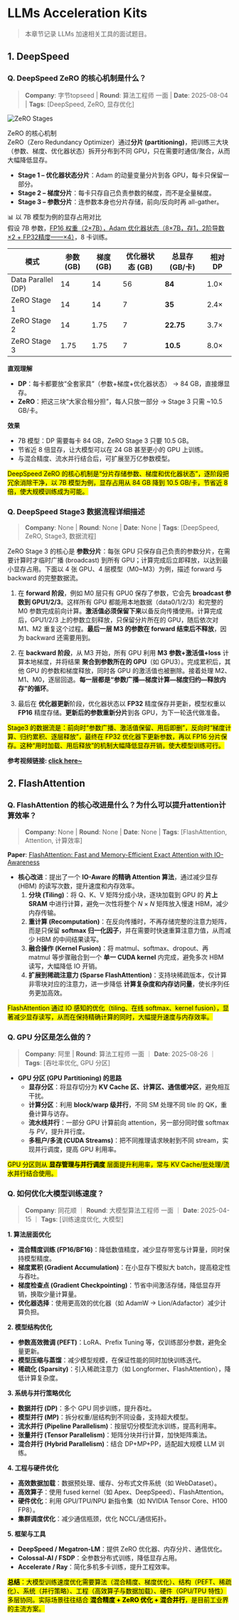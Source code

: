 # LLMs Acceleration Kits
> 本章节记录 LLMs 加速相关工具的面试题目。

## 1. DeepSpeed

### Q. DeepSpeed ZeRO 的核心机制是什么？
> **Company**: 字节topseed | **Round**: 算法工程师 一面 | **Date**: 2025-08-04 | **Tags**: [DeepSpeed, ZeRO, 显存优化]

![ZeRO Stages](https://developer.qcloudimg.com/http-save/yehe-4356113/fcf9846d4d2088174a47a5e6668545ae.png)

ZeRO 的核心机制  
ZeRO（Zero Redundancy Optimizer）通过**分片 (partitioning)**，把训练三大块（参数、梯度、优化器状态）拆开分布到不同 GPU，只在需要时通信/聚合，从而大幅降低显存。

- **Stage 1 – 优化器状态分片**：Adam 的动量变量分片到各 GPU，每卡只保留一部分。  
- **Stage 2 – 梯度分片**：每卡只存自己负责参数的梯度，而不是全量梯度。  
- **Stage 3 – 参数分片**：连参数本身也分片存储，前向/反向时再 all-gather。  

📊 以 7B 模型为例的显存占用对比  
假设 7B 参数，[FP16 权重（2$\times$7B），Adam 优化器状态（8$\times$7B，存1，2阶导数 $\times 2$ + FP32精度——$\times 4$）](https://blog.csdn.net/u013010473/article/details/147605204#:~:text=%E5%85%A8%E5%8F%82%E6%95%B0%E5%BE%AE%E8%B0%83%E9%80%9A%E5%B8%B8%E4%BD%BF%E7%94%A8%20AdamW%20%E7%AD%89%E4%BC%98%E5%8C%96%E5%99%A8%EF%BC%8C%E5%AE%83%E4%BC%9A%E4%B8%BA%E6%AF%8F%E4%B8%AA%E5%8F%82%E6%95%B0%E5%AD%98%E5%82%A8%E9%A2%9D%E5%A4%96%E7%9A%84%E7%8A%B6%E6%80%81%EF%BC%88%E5%A6%82%E4%B8%80%E9%98%B6%E7%9F%A9%E5%92%8C%E4%BA%8C%E9%98%B6%E7%9F%A9%EF%BC%89%E3%80%82%20AdamW%20%E9%80%9A%E5%B8%B8%E5%AD%98%E5%82%A8%E4%B8%A4%E5%80%8D%E4%BA%8E%E6%A8%A1%E5%9E%8B%E5%8F%82%E6%95%B0%E9%87%8F%E7%9A%84%E7%8A%B6%E6%80%81%EF%BC%8C%E4%B8%94%E6%9C%89%E6%97%B6%E4%B8%BA%E4%BA%86%E7%A8%B3%E5%AE%9A%E6%80%A7%EF%BC%8C%E5%8D%B3%E4%BD%BF%E6%A8%A1%E5%9E%8B%E7%94%A8%20BF16%2FFP16%20%E8%AE%AD%E7%BB%83%EF%BC%8C%E4%BC%98%E5%8C%96%E5%99%A8%E7%8A%B6%E6%80%81%E4%B9%9F%E5%8F%AF%E8%83%BD%E4%BF%9D%E6%8C%81%20FP32,%2A%202%20%2A%204%20bytes%20%E2%89%88%2060.8%20GB%E3%80%82)，8 卡训练。

| 模式                | 参数 (GB) | 梯度 (GB) | 优化器状态 (GB) | 总显存 (GB/卡) | 相对 DP |
|---------------------|-----------|-----------|-----------------|----------------|---------|
| Data Parallel (DP)  | 14        | 14        | 56              | **84**         | 1.0×    |
| ZeRO Stage 1        | 14        | 14        | 7               | **35**         | 2.4×    |
| ZeRO Stage 2        | 14        | 1.75      | 7               | **22.75**      | 3.7×    |
| ZeRO Stage 3        | 1.75      | 1.75      | 7               | **10.5**       | 8.0×    |

**直观理解**  
- **DP**：每卡都要放“全套家具”（参数+梯度+优化器状态） → 84 GB，直接爆显存。  
- **ZeRO**：把这三块“大家合租分担”，每人只放一部分 → Stage 3 只需 ~10.5 GB/卡。  

**效果**  
- 7B 模型：DP 需要每卡 84 GB，ZeRO Stage 3 只要 10.5 GB。  
- 节省近 8 倍显存，让大模型可以在 24 GB 甚至更小的 GPU 上训练。  
- 与混合精度、流水并行结合后，可扩展至万亿参数模型。

<mark>DeepSpeed ZeRO 的核心机制是“分片存储参数、梯度和优化器状态”，逐阶段把冗余消除干净，以 7B 模型为例，显存占用从 84 GB 降到 10.5 GB/卡，节省近 8 倍，使大规模训练成为可能。</mark>


### Q. DeepSpeed Stage3 数据流程详细描述
> **Company**: None | **Round**: None | **Date**: None | **Tags**: [DeepSpeed, ZeRO, Stage3, 数据流程]

ZeRO Stage 3 的核心是 **参数分片**：每张 GPU 只保存自己负责的参数分片，在需要计算时才临时广播 (broadcast) 到所有 GPU；计算完成后立即释放，以达到最小显存占用。下面以 4 张 GPU、4 层模型（M0~M3）为例，描述 forward 与 backward 的完整数据流。

1. 在 **forward 阶段**，例如 M0 层只有 GPU0 保存了参数，它会先 **broadcast 参数到 GPU1/2/3**。这样所有 GPU 都能用本地数据（data0/1/2/3）和完整的 M0 参数完成前向计算。**激活值必须保留下来**以备反向传播使用。计算完成后，GPU1/2/3 上的参数立刻释放，只保留分片所在的 GPU，随后依次对 M1、M2 重复这个过程。**最后一层 M3 的参数在 forward 结束后不释放**，因为 backward 还需要用到。

2. 在 **backward 阶段**，从 M3 开始，所有 GPU 利用 **M3 参数+激活值+loss** 计算本地梯度，并将结果 **聚合到参数所在的 GPU**（如 GPU3）。完成累积后，其他 GPU 的参数和梯度释放，同时各 GPU 的激活值也被删除。接着处理 M2、M1、M0，逐层回退。**每一层都是“参数广播—梯度计算—梯度归约—释放内存”的循环**。

3. 最后在 **优化器更新**阶段，优化器状态以 **FP32** 精度保存并更新，模型权重以 **FP16** 精度存储。**更新后的参数重新分片**到各 GPU，为下一轮迭代做准备。

<mark>Stage3 的数据流是：前向时“参数广播、激活值保留、用后即删”，反向时“梯度计算、归约累积、逐层释放”，最终在 FP32 优化器下更新参数，再以 FP16 分片保存。这种“用时加载、用后释放”的机制大幅降低显存开销，使大模型训练可行。</mark>

**参考视频链接: [click here~](https://www.bilibili.com/video/BV1C44y1Y7Lz/?vd_source=6e48849af2164223890124b90ffd9c5e)**

## 2. FlashAttention

### Q. FlashAttention 的核心改进是什么？为什么可以提升attention计算效率？
> **Company**: None | **Round**: None | **Date**: None | **Tags**: [FlashAttention, Attention, 计算效率]

**Paper**: [FlashAttention: Fast and Memory-Efficient Exact Attention with IO-Awareness](https://papers.nips.cc/paper_files/paper/2022/file/67d57c32e20fd0a7a302cb81d36e40d5-Paper-Conference.pdf)

- **核心改进**：提出了一个 **IO-Aware 的精确 Attention 算法**，通过减少显存 (HBM) 的读写次数，提升速度和内存效率。
  1. **分块 (Tiling)**：将 Q、K、V 矩阵分成小块，逐块加载到 GPU 的 **片上 SRAM** 中进行计算，避免一次性将整个 $N \times N$ 矩阵放入慢速 HBM，减少内存传输。 
  2. **重计算 (Recomputation)**：在反向传播时，不再存储完整的注意力矩阵，而是只保留 **softmax 归一化因子**，并在需要时快速重算注意力值，从而减少 HBM 的中间结果读写。  
  3. **融合操作 (Kernel Fusion)**：将 matmul、softmax、dropout、再 matmul 等步骤融合到一个 **单一 CUDA kernel** 内完成，避免多次 HBM 读写，大幅降低 IO 开销。  
  4. **扩展到稀疏注意力 (Sparse FlashAttention)**：支持块稀疏版本，仅计算非零块对应的注意力，进一步降低 **计算复杂度和内存访问量**，使长序列任务更加高效。  



<mark>FlashAttention 通过 IO 感知的优化（tiling、在线 softmax、kernel fusion），显著减少显存读写，从而在保持精确计算的同时，大幅提升速度与内存效率。</mark>


### Q. GPU 分区是怎么做的？
> **Company**: 阿里 | **Round**: 算法工程师 一面 ｜ **Date**: 2025-08-26 ｜ **Tags**: [吞吐率优化, GPU 分区]

- **GPU 分区 (GPU Partitioning) 的思路**  
  - **显存分区**：将显存切分为 **KV Cache 区、计算区、通信缓冲区**，避免相互干扰。  
  - **计算分区**：利用 **block/warp 级并行**，不同 SM 处理不同 tile 的 QK，重叠计算与访存。  
  - **流水线并行**：一部分 GPU 计算前向 attention，另一部分同时做 softmax 与 $PV$，提升并行度。  
  - **多租户/多流 (CUDA Streams)**：把不同推理请求映射到不同 stream，实现并行调度，提高 GPU 利用率。  

<mark>GPU 分区则从 **显存管理与并行调度** 层面提升利用率，常与 KV Cache/批处理/流水并行结合使用。</mark>


### Q. 如何优化大模型训练速度？
> **Company**: 同花顺 ｜ **Round**: 大模型算法工程师 一面 ｜ **Date**: 2025-04-15 ｜ **Tags**: [训练速度优化, 大模型]

**1. 算法层面优化**  
- **混合精度训练 (FP16/BF16)**：降低数值精度，减少显存带宽与计算量，同时保持模型精度。  
- **梯度累积 (Gradient Accumulation)**：在小显存下模拟大 batch，提高稳定性与吞吐。  
- **梯度检查点 (Gradient Checkpointing)**：节省中间激活存储，降低显存开销，换取少量计算量。  
- **优化器选择**：使用更高效的优化器（如 AdamW → Lion/Adafactor）减少计算负担。  

**2. 模型结构优化**  
- **参数高效微调 (PEFT)**：LoRA、Prefix Tuning 等，仅训练部分参数，避免全量更新。  
- **模型压缩与蒸馏**：减少模型规模，在保证性能的同时加快训练迭代。  
- **稀疏化 (Sparsity)**：引入稀疏注意力（如 Longformer、FlashAttention），降低计算复杂度。  

**3. 系统与并行策略优化**  
- **数据并行 (DP)**：多个 GPU 同步训练，提升吞吐。  
- **模型并行 (MP)**：拆分权重/层结构到不同设备，支持超大模型。  
- **流水并行 (Pipeline Parallelism)**：按层切分模型流水训练，提高利用率。  
- **张量并行 (Tensor Parallelism)**：矩阵分块并行计算，加快矩阵乘法。  
- **混合并行 (Hybrid Parallelism)**：结合 DP+MP+PP，适配超大规模 LLM 训练。  

**4. 工程与硬件优化**  
- **高效数据加载**：数据预处理、缓存、分布式文件系统（如 WebDataset）。  
- **高效算子**：使用 fused kernel（如 Apex、DeepSpeed）、FlashAttention。  
- **硬件优化**：利用 GPU/TPU/NPU 新指令集（如 NVIDIA Tensor Core、H100 FP8）。  
- **集群调度优化**：减少通信瓶颈，优化 NCCL/通信拓扑。  

**5. 框架与工具**  
- **DeepSpeed / Megatron-LM**：提供 ZeRO 优化器、内存分片、通信优化。  
- **Colossal-AI / FSDP**：全参数分布式训练，降低显存占用。  
- **Accelerate / Ray**：简化多机多卡训练，提升工程效率。  

<mark>**总结**：大模型训练速度优化需要算法（混合精度、梯度优化）、结构（PEFT、稀疏化）、系统（并行策略）、工程（高效算子与数据加载）、硬件（GPU/TPU 特性）多层协同。实际场景往往结合 **混合精度 + ZeRO 优化 + 混合并行**，是目前工业界的主流方案。</mark>
